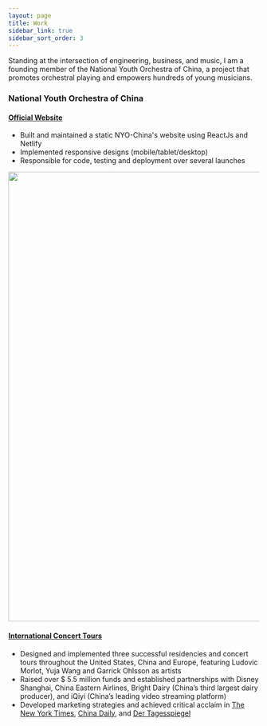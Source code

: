 ```yaml
---
layout: page
title: Work
sidebar_link: true
sidebar_sort_order: 3
---
```


Standing at the intersection of engineering, business, and music, I am a founding member of the National Youth Orchestra of China, a project that promotes orchestral playing and empowers hundreds of young musicians.

### National Youth Orchestra of China

#### <a href="nyochina.com"> Official Website </a>
* Built and maintained a static NYO-China's website using ReactJs and Netlify
* Implemented responsive designs (mobile/tablet/desktop)
* Responsible for code, testing and deployment over several launches 

<img align="center" src="https://res.cloudinary.com/peggiexplode/image/upload/v1631824940/YelpCamp/Screen_Shot_2021-09-16_at_4.41.40_PM_wo4dwg.png" width="900" />

#### <a href="https://www.youtube.com/watch?v=iWl9Bcm_zjk&t=7563s"> International Concert Tours </a>
* Designed and implemented three successful residencies and concert tours throughout the United States, China and Europe, featuring Ludovic Morlot, Yuja Wang and Garrick Ohlsson as artists
* Raised over $ 5.5 million funds and established partnerships with Disney Shanghai, China Eastern Airlines, Bright Dairy (China’s third largest dairy producer), and iQiyi (China’s leading video streaming platform)
* Developed marketing strategies and achieved critical acclaim in <a href="https://www.nytimes.com/2017/07/23/arts/music/review-us-youth-orchestra-inspires-a-chinese-counterpart.html" style="text-reset">The New York Times</a>, <a href="https://www.youtube.com/watch?v=ujqe9rbNcfA">China Daily</a>, and <a href="https://www.tagesspiegel.de/kultur/young-euro-classic-chinesische-premiere-im-konzerthaus/24876946.html">Der Tagesspiegel</a>
